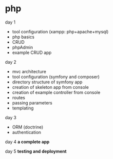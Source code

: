 # php

day 1 
 * tool configuration (xampp: php+apache+mysql)
 * php basics
 * CRUD
 * phpAdmin
 * example CRUD app

day 2 
 * mvc architecture
 * tool configuration (symfony and composer) 
 * directory structure of symfony app
 * creation of skeleton app from console
 * creation of example controller from console
 * routes
 * passing parameters
 * templating 
 
day 3 
 * ORM (doctrine) 
 * authentication
 
day 4 **a complete app**

day 5 **testing and deployment**
